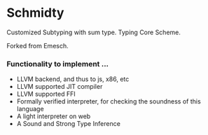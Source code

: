 # Schmidty
Customized Subtyping with sum type. Typing Core Scheme.

Forked from Emesch.

### Functionality to implement ...
  * LLVM backend, and thus to js, x86, etc
  * LLVM supported JIT compiler
  * LLVM supported FFI
  * Formally verified interpreter, for checking the soundness of this language
  * A light interpreter on web
  * A Sound and Strong Type Inference
